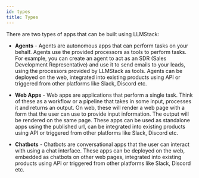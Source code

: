 ```yaml
---
id: types
title: Types
---
```


There are two types of apps that can be built using LLMStack:

- **Agents** - Agents are autonomous apps that can perform tasks on your behalf. Agents use the provided processors as tools to perform tasks. For example, you can create an agent to act as an SDR (Sales Development Representative) and use it to send emails to your leads, using the processors provided by LLMStack as tools. Agents can be deployed on the web, integrated into existing products using API or triggered from other platforms like Slack, Discord etc.

- **Web Apps** - Web apps are applications that perform a single task. Think of these as a workflow or a pipeline that takes in some input, processes it and returns an output. On web, these will render a web page with a form that the user can use to provide input information. The output will be rendered on the same page. These apps can be used as standalone apps using the published url, can be integrated into existing products using API or triggered from other platforms like Slack, Discord etc.

- **Chatbots** - Chatbots are conversational apps that the user can interact with using a chat interface. These apps can be deployed on the web, embedded as chatbots on other web pages, integrated into existing products using API or triggered from other platforms like Slack, Discord etc.
